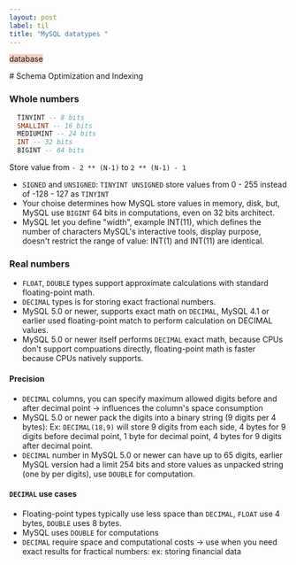 ```yaml
---
layout: post
label: til
title: "MySQL datatypes "
---
```


<p>
  
  <span class="issue-label" style="background-color: #f9d0c4">database</span>
  
</p>
# Schema Optimization and Indexing

###  Whole numbers
  ```sql
    TINYINT -- 8 bits
    SMALLINT -- 16 bits
    MEDIUMINT -- 24 bits
    INT -- 32 bits
    BIGINT -- 64 bits
  ```
  Store value from `- 2 ** (N-1)` to `2 ** (N-1) - 1`
  - `SIGNED` and `UNSIGNED`: `TINYINT UNSIGNED` store values from 0 - 255 instead of -128 - 127 as `TINYINT`
  - Your choise determines how MySQL store values in memory, disk, but, MySQL use `BIGINT` 64 bits in computations, even on 32 bits architect.
  - MySQL let you define "width", example INT(11), which defines the number of characters MySQL's interactive tools, display purpose, doesn't restrict the range of value: INT(1) and INT(11) are identical.


###  Real numbers
  - `FLOAT`, `DOUBLE` types support approximate calculations with standard floating-point math.
  - `DECIMAL` types is for storing exact fractional numbers.
  - MySQL 5.0 or newer, supports exact math on `DECIMAL`, MySQL 4.1 or earlier used floating-point match to perform calculation on DECIMAL values.
  - MySQL 5.0 or newer itself performs `DECIMAL` exact math, because CPUs don't support compuations directly, floating-point math is faster because CPUs natively supports.

#### Precision
  - `DECIMAL` columns, you can specify maximum allowed digits before and after decimal point -> influences the column's space consumption
  - MySQL 5.0 or newer pack the digits into a binary string (9 digits per 4 bytes): Ex: `DECIMAL(18,9)` will store 9 digits from each side, 4 bytes for 9 digits before decimal point, 1 byte for decimal point, 4 bytes for 9 digits after decimal point.
  - `DECIMAL` number in MySQL 5.0 or newer can have up to 65 digits, earlier MySQL version had a limit 254 bits and store values as unpacked string (one by per digits), use `DOUBLE` for computation.
#### `DECIMAL` use cases
  - Floating-point types typically use less space than `DECIMAL`, `FLOAT` use 4 bytes, `DOUBLE` uses 8 bytes.
  - MySQL uses `DOUBLE` for computations
  - `DECIMAL` require space and computational costs -> use when you need exact results for fractical numbers: ex: storing financial data



